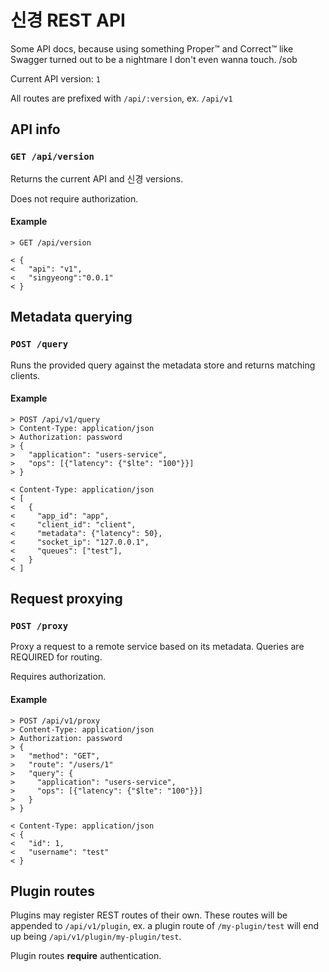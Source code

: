 # 신경 REST API

Some API docs, because using something Proper:tm: and Correct:tm: like Swagger
turned out to be a nightmare I don't even wanna touch. /sob

Current API version: `1`

All routes are prefixed with `/api/:version`, ex. `/api/v1`

## API info

### `GET /api/version`

Returns the current API and 신경 versions.

Does not require authorization.

#### Example

```
> GET /api/version

< {
<   "api": "v1",
<   "singyeong":"0.0.1"
< }
```

## Metadata querying

### `POST /query`

Runs the provided query against the metadata store and returns matching
clients.

#### Example

```
> POST /api/v1/query
> Content-Type: application/json
> Authorization: password
> {
>   "application": "users-service",
>   "ops": [{"latency": {"$lte": "100"}}]
> }

< Content-Type: application/json
< [
<   {
<     "app_id": "app",
<     "client_id": "client",
<     "metadata": {"latency": 50},
<     "socket_ip": "127.0.0.1",
<     "queues": ["test"],
<   }
< ]
```

## Request proxying

### `POST /proxy`

Proxy a request to a remote service based on its metadata. Queries are
REQUIRED for routing.

Requires authorization.

#### Example

```
> POST /api/v1/proxy
> Content-Type: application/json
> Authorization: password
> {
>   "method": "GET",
>   "route": "/users/1"
>   "query": {
>     "application": "users-service",
>     "ops": [{"latency": {"$lte": "100"}}]
>   }
> }

< Content-Type: application/json
< {
<   "id": 1,
<   "username": "test"
< }
```

## Plugin routes

Plugins may register REST routes of their own. These routes will be appended to
`/api/v1/plugin`, ex. a plugin route of `/my-plugin/test` will end up being
`/api/v1/plugin/my-plugin/test`.

Plugin routes **require** authentication.